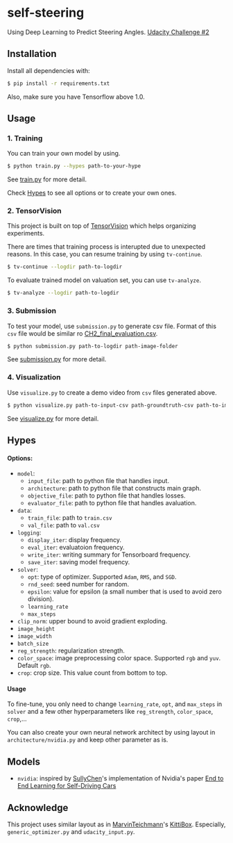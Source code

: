 # self-steering
Using Deep Learning to Predict Steering Angles. [Udacity Challenge #2](https://medium.com/udacity/challenge-2-using-deep-learning-to-predict-steering-angles-f42004a36ff3)

## Installation

Install all dependencies with:

```bash
$ pip install -r requirements.txt
```

Also, make sure you have Tensorflow above 1.0.

## Usage

### 1. Training

You can train your own model by using.

```bash
$ python train.py --hypes path-to-your-hype
```

See [train.py]() for more detail.

Check [Hypes](#hypes) to see all options or to create your own ones.

### 2. TensorVision

This project is built on top of [TensorVision](http://tensorvision.readthedocs.io/en/master/) which helps organizing 
experiments.

There are times that training process is interupted due to unexpected reasons. In this case, you can resume training by 
using `tv-continue`.

```bash
$ tv-continue --logdir path-to-logdir
```

To evaluate trained model on valuation set, you can use `tv-analyze`.

```bash
$ tv-analyze --logdir path-to-logdir
```

### 3. Submission

To test your model, use `submission.py` to generate csv file. Format of this `csv` file would be similar
ro [CH2_final_evaluation.csv]().

```bash
$ python submission.py path-to-logdir path-image-folder
```

See [submission.py]() for more detail.

### 4. Visualization

Use `visualize.py` to create a demo video from `csv` files generated above. 

```bash
$ python visualize.py path-to-input-csv path-groundtruth-csv path-to-image-folder
```

See [visualize.py]() for more detail.

## Hypes

#### Options:

* `model`:
    * `input_file`: path to python file that handles input.
    * `architecture`: path to python file that constructs main graph.
    * `objective_file`: path to python file that handles losses.
    * `evaluator_file`: path to python file that handles avaluation.
* `data`:
    * `train_file`: path to `train.csv`
    * `val_file`: path to `val.csv`
* `logging`:
    * `display_iter`: display frequency.
    * `eval_iter`: evaluatoion frequency.
    * `write_iter`: writing summary for Tensorboard frequency.
    * `save_iter`: saving model frequency.
* `solver`:
    * `opt`: type of optimizer. Supported `Adam`, `RMS`, and `SGD`. 
    * `rnd_seed`: seed number for random.
    * `epsilon`: value for epsilon (a small number that is used to avoid zero division).
    * `learning_rate`
    * `max_steps`
* `clip_norm`: upper bound to avoid gradient exploding. 
* `image_height`
* `image_width`
* `batch_size`
* `reg_strength`: regularization strength.
* `color_space`: image preprocessing color space. Supported `rgb` and `yuv`. Default `rgb`.
* `crop`: crop size. This value count from bottom to top.

#### Usage

To fine-tune, you only need to change `learning_rate`, `opt`, and `max_steps` in `solver` and a few other
 hyperparameters like `reg_strength`, `color_space`, `crop`,...
 
You can also create your own neural network architect by using layout in `architecture/nvidia.py` and keep
 other parameter as is.
 
## Models

* `nvidia`: inspired by [SullyChen](https://github.com/SullyChen/Autopilot-TensorFlow)'s implementation of Nvidia's paper
 [End to End Learning for Self-Driving Cars](https://arxiv.org/pdf/1604.07316.pdf)

## Acknowledge

This project uses similar layout as in [MarvinTeichmann](https://github.com/MarvinTeichmann)'s 
[KittiBox](https://github.com/MarvinTeichmann/KittiBox). Especially, `generic_optimizer.py` and 
`udacity_input.py`.